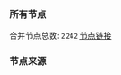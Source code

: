 ### 所有节点
合并节点总数: `2242`
[节点链接](https://raw.githubusercontent.com/rzhy1/11/master/sub/sub_merge_base64.txt)

### 节点来源
